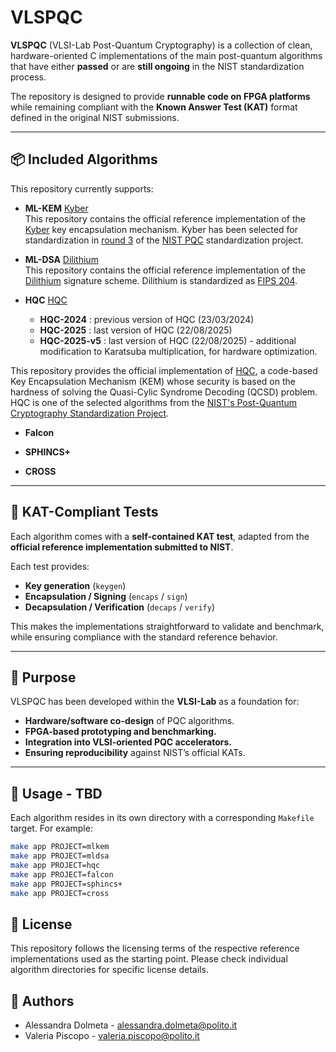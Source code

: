 # VLSPQC

**VLSPQC** (VLSI-Lab Post-Quantum Cryptography) is a collection of clean, hardware-oriented C implementations of the main post-quantum algorithms that have either **passed** or are **still ongoing** in the NIST standardization process.  

The repository is designed to provide **runnable code on FPGA platforms** while remaining compliant with the **Known Answer Test (KAT)** format defined in the original NIST submissions.

---

## 📦 Included Algorithms

This repository currently supports:

- **ML-KEM**    [Kyber](https://github.com/pq-crystals/kyber)  
This repository contains the official reference implementation of the [Kyber](https://www.pq-crystals.org/kyber/) key encapsulation mechanism.
Kyber has been selected for standardization in [round 3](https://csrc.nist.gov/Projects/post-quantum-cryptography/round-3-submissions) 
of the [NIST PQC](https://csrc.nist.gov/projects/post-quantum-cryptography) standardization project.


- **ML-DSA**    [Dilithium](https://github.com/pq-crystals/dilithium)  
This repository contains the official reference implementation of the [Dilithium](https://www.pq-crystals.org/dilithium/) signature scheme.
Dilithium is standardized as [FIPS 204](https://csrc.nist.gov/pubs/fips/204/final).

- **HQC**       [HQC](https://gitlab.com/pqc-hqc/hqc/)
    - **HQC-2024**      : previous version of HQC (23/03/2024)
    - **HQC-2025**      : last version of HQC (22/08/2025)
    - **HQC-2025-v5**   : last version of HQC (22/08/2025) - additional modification to Karatsuba multiplication, for hardware optimization. 
  
This repository provides the official implementation of [HQC](https://pqc-hqc.org), a code-based Key Encapsulation Mechanism (KEM) whose security is based on the hardness of solving the Quasi-Cylic Syndrome Decoding (QCSD) problem. HQC is one of the selected algorithms from the [NIST's Post-Quantum Cryptography Standardization Project](https://csrc.nist.gov/projects/post-quantum-cryptography).

- **Falcon**  

- **SPHINCS+**  

- **CROSS**

---

## 🧪 KAT-Compliant Tests

Each algorithm comes with a **self-contained KAT test**, adapted from the **official reference implementation submitted to NIST**.  

Each test provides:
- **Key generation** (`keygen`)  
- **Encapsulation / Signing** (`encaps` / `sign`)  
- **Decapsulation / Verification** (`decaps` / `verify`)  

This makes the implementations straightforward to validate and benchmark, while ensuring compliance with the standard reference behavior.

---

## 🎯 Purpose

VLSPQC has been developed within the **VLSI-Lab** as a foundation for:
- **Hardware/software co-design** of PQC algorithms.  
- **FPGA-based prototyping and benchmarking.**  
- **Integration into VLSI-oriented PQC accelerators.**  
- **Ensuring reproducibility** against NIST’s official KATs.  

---

## 🔧 Usage - TBD

Each algorithm resides in its own directory with a corresponding `Makefile` target. For example:

```sh
make app PROJECT=mlkem
make app PROJECT=mldsa
make app PROJECT=hqc
make app PROJECT=falcon
make app PROJECT=sphincs+
make app PROJECT=cross
```


## 📄 License

This repository follows the licensing terms of the respective reference implementations used as the starting point. Please check individual algorithm directories for specific license details.

## 👥 Authors

- Alessandra Dolmeta    - alessandra.dolmeta@polito.it
- Valeria Piscopo       - valeria.piscopo@polito.it